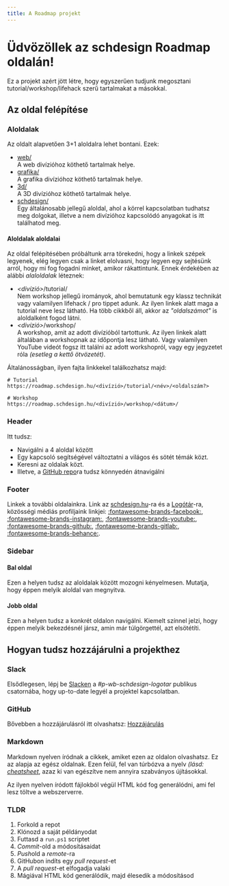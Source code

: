 ```yaml
---
title: A Roadmap projekt
---
```


# Üdvözöllek az schdesign Roadmap oldalán!

Ez a projekt azért jött létre, hogy egyszerűen tudjunk megosztani tutorial/workshop/lifehack szerű tartalmakat a másokkal.

## Az oldal felépítése

### Aloldalak

Az oldalt alapvetően 3+1 aloldalra lehet bontani. Ezek:

- [web/](./web/)<br>
     A web divízióhoz köthető tartalmak helye.
- [grafika/](./grafika/)<br>
     A grafika divízióhoz köthető tartalmak helye.
- [3d/](./3d/)<br>
     A 3D divízióhoz köthető tartalmak helye.
- [schdesign/](./schdesign/)<br>
     Egy általánosabb jellegű aloldal, ahol a körrel kapcsolatban tudhatsz meg dolgokat, illetve a nem divízióhoz kapcsolódó anyagokat is itt találhatod meg.

#### Aloldalak aloldalai

Az oldal felépítésében próbáltunk arra törekedni, hogy a linkek szépek legyenek, elég legyen csak a linket elolvasni, hogy legyen egy sejtésünk arról, hogy mi fog fogadni minket, amikor rákattintunk. Ennek érdekében az alábbi *alaloldalak* léteznek:

- *<divízió\>*/tutorial/<br>
     Nem workshop jellegű irományok, ahol bemutatunk egy klassz technikát vagy valamilyen lifehack / pro tippet adunk. Az ilyen linkek alatt maga a tutorial neve lesz látható. Ha több cikkből áll, akkor az *"oldalszámot"* is aloldalként fogod látni.
- *<divízió\>*/workshop/<br>
     A workshop, amit az adott divízióból tartottunk. Az ilyen linkek alatt általában a workshopnak az időpontja lesz látható. Vagy valamilyen YouTube videót fogsz itt találni az adott workshopról, vagy egy jegyzetet róla *(esetleg a kettő ötvözetét)*.

Általánosságban, ilyen fajta linkkekel találkozhatsz majd:

```text
# Tutorial
https://roadmap.schdesign.hu/<divízió>/tutorial/<név>/<oldalszám?>

# Workshop
https://roadmap.schdesign.hu/<divízió>/workshop/<dátum>/
```

### Header

Itt tudsz:

- Navigálni a 4 aloldal között
- Egy kapcsoló segítségével változtatni a világos és sötét témák közt.
- Keresni az oldalak közt.
- Illetve, a [GitHub repo](https://github.com/simonyiszk/schdesign-roadmap)ra tudsz könnyedén átnavigálni



### Footer

Linkek a további oldalainkra. Link az [schdesign.hu](https://schdesign.hu/)-ra és a [Logótár](https://logotar.schdesign.hu/)-ra, közösségi médiás profiljaink linkjei: [:fontawesome-brands-facebook:](https://www.facebook.com/schdesignbme/), [:fontawesome-brands-instagram:](https://www.instagram.com/schdesign.hu/), [:fontawesome-brands-youtube:](https://www.youtube.com/channel/UCrpoUHr-I8VjjLgXUz-AV6Q), [:fontawesome-brands-github:](https://github.com/simonyiszk), [:fontawesome-brands-gitlab:](https://git.sch.bme.hu/schdesign), [:fontawesome-brands-behance:](https://www.behance.net/wearethesds/).

### Sidebar

#### Bal oldal

Ezen a helyen tudsz az aloldalak között mozogni kényelmesen. Mutatja, hogy éppen melyik aloldal van megnyitva.

#### Jobb oldal

Ezen a helyen tudsz a konkrét oldalon navigálni. Kiemelt színnel jelzi, hogy éppen melyik bekezdésnél jársz, amin már túlgörgettél, azt elsötétíti.

## Hogyan tudsz hozzájárulni a projekthez

### Slack

Elsődlegesen, lépj be [Slacken](https://schdesign.slack.com/archives/C019S43GNC8) a *#p-wb-schdesign-logotar* publikus csatornába, hogy up-to-date legyél a projektel kapcsolatban.

### GitHub

Bővebben a hozzájárulásról itt olvashatsz: [Hozzájárulás](/schdesign/tutorial/hozzajarulas/)

### Markdown

Markdown nyelven íródnak a cikkek, amiket ezen az oldalon olvashatsz. Ez az alapja az egész oldalnak. Ezen felül, fel van túrbózva a nyelv *(lásd: [cheatsheet](./schdesign/tutorial/markdown-cheatsheet/)*, azaz ki van egészítve nem annyira szabványos újításokkal.

Az ilyen nyelven íródott fájlokból végül HTML kód fog generálódni, ami fel lesz töltve a webszerverre.

### TLDR

1. Forkold a repot
2. Klónozd a saját példányodat
3. Futtasd a `run.ps1` scriptet
4. <i>Commit</i>-old a módosításaidat
5. <i>Push</i>old a <i>remote</i>-ra
6. GitHubon indíts egy <i>pull request</i>-et
7. A <i>pull request</i>-et elfogadja valaki
8. Mágiával HTML kód generálódik, majd élesedik a módosításod

